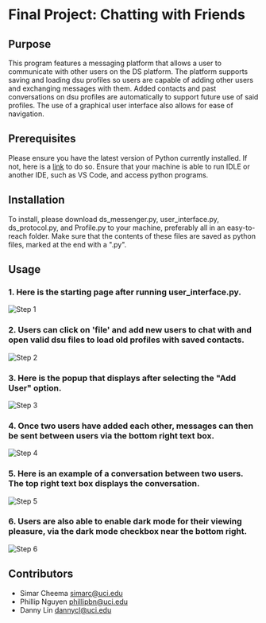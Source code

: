 # Final Project: Chatting with Friends

## Purpose

This program features a messaging platform that allows a user to communicate with other users on the DS platform. The platform supports saving and loading dsu profiles so users are capable of adding other users and exchanging messages with them. Added contacts and past conversations on dsu profiles are automatically to support future use of said profiles. The use of a graphical user interface also allows for ease of navigation.

## Prerequisites

Please ensure you have the latest version of Python currently installed. If not, here is a [link](https://www.python.org/downloads/) to do so. Ensure that your machine is able to run IDLE or another IDE, such as VS Code, and access python programs.

## Installation

To install, please download ds_messenger.py, user_interface.py, ds_protocol.py, and Profile.py to your machine, preferably all in an easy-to-reach folder. Make sure that the contents of these files are saved as python files, marked at the end with a ".py".

## Usage

### 1. Here is the starting page after running user_interface.py.
![Step 1](https://cdn.discordapp.com/attachments/950644021859065856/953746400615735306/Screen_Shot_2022-03-16_at_1.04.39_PM.png)


### 2. Users can click on 'file' and add new users to chat with and open valid dsu files to load old profiles with saved contacts.
![Step 2](https://cdn.discordapp.com/attachments/950644021859065856/953746401098084423/Screen_Shot_2022-03-16_at_1.04.47_PM.png)


### 3. Here is the popup that displays after selecting the "Add User" option.
![Step 3](https://cdn.discordapp.com/attachments/950644021859065856/953746402276687972/Screen_Shot_2022-03-16_at_1.05.06_PM.png)


### 4. Once two users have added each other, messages can then be sent between users via the bottom right text box.
![Step 4](https://cdn.discordapp.com/attachments/950644021859065856/953746401463001138/Screen_Shot_2022-03-16_at_1.05.21_PM.png)


### 5. Here is an example of a conversation between two users. The top right text box displays the conversation.
![Step 5](https://cdn.discordapp.com/attachments/950644021859065856/953746401777549452/Screen_Shot_2022-03-16_at_1.05.37_PM.png)


### 6. Users are also able to enable dark mode for their viewing pleasure, via the dark mode checkbox near the bottom right.
![Step 6](https://cdn.discordapp.com/attachments/950644021859065856/953746402775822406/Screen_Shot_2022-03-16_at_1.05.46_PM.png)

## Contributors

- Simar Cheema <simarc@uci.edu>
- Phillip Nguyen <phillipbn@uci.edu>
- Danny Lin <dannycl@uci.edu>